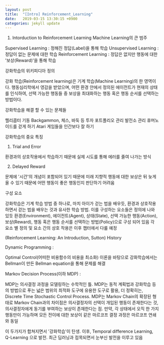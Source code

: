 ```yaml
---
layout: post
title:  "[Intro] Reinforcement_Learning"
date:   2019-03-15 13:30:15 +0900
categories: jekyll update
---
```

1. Intorduction to Reinforcement Learning
Machine Learning의 큰 범주

Supervised Learning : 정해진 정답(Label)을 통해 학습
Unsupervised Learning : 정답이 없는 문제에 대한 학습 
Reinforcement Learning : 정답은 없지만 행동에 대한 '보상(Reward)'을 통해 학습

강화학습의 위키피디아 정의

강화 학습(Reinforcement learning)은 기계 학습(Machine Learning)의 한 영역이다. 행동심리학에서 영감을 받았으며, 어떤 환경 안에서 정의된 에이전트가 현재의 상태를 인식하여, 선택 가능한 행동들 중 보상을 최대화하는 행동 혹은 행동 순서를 선택하는 방법이다.

강화학습을 해결 할 수 있는 문제들

헬리콥터 기동
Backgammon, 체스, 바둑 등
투자 포트폴리오 관리
발전소 관리
휴머노이드를 걷게 하기
Atari 게임들을 인간보다 잘 하기


강화학습의 중요 특징

1. Trial and Error

환경과의 상호작용에서 학습하기 때문에 실제 시도를 통해 에러를 줄여 나가는 방식 

2. Delayed Reward

문제에 '시간'의 개념이 포함되어 있기 때문에 미래 지향적 행동에 대한 보상은 뒤 늦게 올 수 있기 때문에 어떤 행동이 좋은 행동인지 판단하기 어려움



구성 요소

강화학습은 기계 학습 방법 중 하나로, 마치 아이가 걷는 법을 배우듯, 환경과 상호작용하면서 걷는 법을 배우는 것과 유사한 학습 방법. 이를 구성하는 요소들은 정의에 나와 있듯 환경(Environment), 에이전트(Agent), 상태(State), 선택 가능한 행동(Action), 보상(Reward), 행동 혹은 행동 순서를 선택하는 방법(Policy)으로 구성 되어 있음 
각 요소 별 정의 및 요소 간의 상호 작용은 이후 챕터에서 다룰 예정


(Reinforcement Learning: An Introduction, Sutton)
History

Dynamic Programming : 

Optimal Control(어떠한 비용함수의 비용을 최소화) 이론을 바탕으로 강화학습에서는 Bellman이 만든 Bellman equation을 통해 문제를 해결


Markov Decision Process(이하 MDP) : 

MDP는 의사결정 과정을 모델링하는 수학적인 틀. MDP는 동적 계획법과 강화학습 등의 방법으로 푸는 넓은 범위의 최적화 도구에 유용한 도구로 활용, 더 정확히는, Discrete Time Stochastic Control Process. MDP는 Markov Chain의 확장된 형태로 Markov Chain과의 차이점은 의사결정자의 선택이 개입된 행동이 존재한다는 것, 의사결정자에게 동기를 부여하는 보상이 존재한다는 점. 만약, 각 상태에서 오직 한 가지 행동만이 가능하며 모든 전이에 대한 보상이 같은 마르코프 결정 과정은 마르코프 연쇄와 동일


이 두가지가 합쳐지면서 '강화학습'이 탄생. 이후, Temporal difference Learning, Q-Learning 으로 발전. 최근 딥러닝과 접목되면서 눈부신 발전을 이루고 있음


[jekyll-docs]: https://jekyllrb.com/docs/home
[jekyll-gh]:   https://github.com/jekyll/jekyll
[jekyll-talk]: https://talk.jekyllrb.com/
